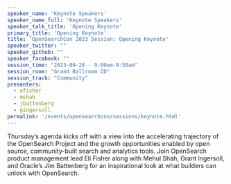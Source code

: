 ```yaml
---
speaker_name: 'Keynote Speakers'
speaker_name_full: 'Keynote Speakers'
speaker_talk_title: 'Opening Keynote'
primary_title: 'Opening Keynote'
title: 'OpenSearchCon 2023 Session: Opening Keynote'
speaker_twitter: ""
speaker_github: ""
speaker_facebook: ""
session_time: "2023-09-28 - 9:00am-9:50am"
session_room: "Grand Ballroom CD"
session_track: "Community"
presenters:
  - efisher
  - mshah
  - jbattenberg
  - gingersoll
permalink: '/events/opensearchcon/sessions/keynote.html'
---
```

Thursday’s agenda kicks off with a view into the accelerating trajectory of the OpenSearch Project and the growth opportunities enabled by open source, community-built search and analytics tools. Join OpenSearch product management lead Eli Fisher along with Mehul Shah, Grant Ingersoll, and Oracle’s Jim Battenberg for an inspirational look at what builders can unlock with OpenSearch.